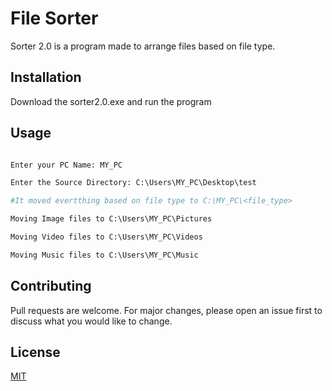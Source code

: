 # File Sorter
Sorter 2.0 is a program made to arrange files based on file type.

## Installation

Download the sorter2.0.exe and run the program

## Usage

```python

Enter your PC Name: MY_PC

Enter the Source Directory: C:\Users\MY_PC\Desktop\test

#It moved evertthing based on file type to C:\MY_PC\<file_type>

Moving Image files to C:\Users\MY_PC\Pictures

Moving Video files to C:\Users\MY_PC\Videos

Moving Music files to C:\Users\MY_PC\Music

```
## Contributing
Pull requests are welcome. For major changes, please open an issue first to discuss what you would like to change.

## License
[MIT](https://choosealicense.com/licenses/mit/)
